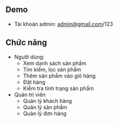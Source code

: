 

## Demo
   - Tài khoản admin: admin@gmail.com/123
## Chức năng
   * Người dùng:
     - Xem danh sách sản phẩm
     - Tìm kiếm, lọc sản phẩm
     - Thêm sản phẩm vào giỏ hàng
     - Đặt hàng
     - Kiểm tra tình trạng sản phẩm
   * Quản trị viên
     - Quản lý khách hàng
     - Quản lý sản phẩm
     - Quản lý đơn hàng
